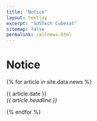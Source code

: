 ```yaml
---
title: "Notice"
layout: textlay
excerpt: "SUSTech Cubesat"
sitemap: false
permalink: /allnews.html
---
```


# Notice

{% for article in site.data.news %}
<p>{{ article.date }} <br>
<em>{{ article.headline }}</em></p>
{% endfor %}
